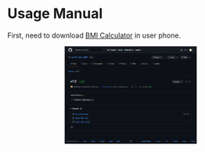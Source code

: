 # Usage Manual

First, need to download [BMI Calculator](https://github.com/DeathCatx/BMI/releases/tag/v1.0) in user phone.
<p align="center">
    <img src="https://raw.githubusercontent.com/DeathCatx/BMI/main/README.assets/Download.png" width="270">
</p>
